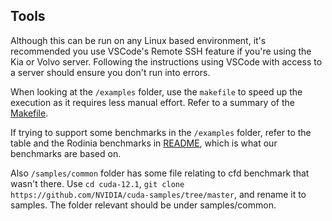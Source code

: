 ## Tools

Although this can be run on any Linux based environment, it's recommended you use VSCode's Remote SSH feature if you're using the Kia or Volvo server. Following the instructions using VSCode with access to a server should ensure you don't run into errors. 

When looking at the `/examples` folder, use the `makefile` to speed up the execution as it requires less manual effort. Refer to a summary of the [Makefile](./Makefile_Guide.md).

If trying to support some benchmarks in the `/examples` folder, refer to the table and the Rodinia benchmarks in [README](../README.md), which is what our benchmarks are based on.

Also `/samples/common` folder has some file relating to cfd benchmark that wasn't there. Use  `cd cuda-12.1`, `git clone https://github.com/NVIDIA/cuda-samples/tree/master`, and rename it to samples. The folder relevant should be under samples/common. 